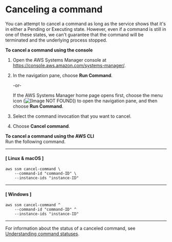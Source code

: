 # Canceling a command<a name="rc-cancel"></a>

You can attempt to cancel a command as long as the service shows that it's in either a Pending or Executing state\. However, even if a command is still in one of these states, we can't guarantee that the command will be terminated and the underlying process stopped\. 

**To cancel a command using the console**

1. Open the AWS Systems Manager console at [https://console\.aws\.amazon\.com/systems\-manager/](https://console.aws.amazon.com/systems-manager/)\.

1. In the navigation pane, choose **Run Command**\.

   \-or\-

   If the AWS Systems Manager home page opens first, choose the menu icon \(![\[Image NOT FOUND\]](http://docs.aws.amazon.com/systems-manager/latest/userguide/images/menu-icon-small.png)\) to open the navigation pane, and then choose **Run Command**\.

1. Select the command invocation that you want to cancel\.

1. Choose **Cancel command**\.

**To cancel a command using the AWS CLI**  
Run the following command\.

------
#### [ Linux & macOS ]

```
aws ssm cancel-command \
	--command-id "command-ID" \
	--instance-ids "instance-ID"
```

------
#### [ Windows ]

```
aws ssm cancel-command ^
	--command-id "command-ID" ^
	--instance-ids "instance-ID"
```

------

For information about the status of a canceled command, see [Understanding command statuses](monitor-commands.md)\.